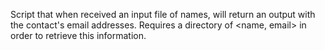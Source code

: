 Script that when received an input file of names, will return an output with the contact's email addresses. Requires a directory of <name, email> in order to retrieve this information.